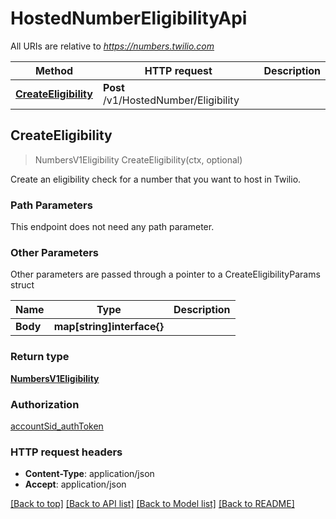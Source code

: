 # HostedNumberEligibilityApi

All URIs are relative to *https://numbers.twilio.com*

Method | HTTP request | Description
------------- | ------------- | -------------
[**CreateEligibility**](HostedNumberEligibilityApi.md#CreateEligibility) | **Post** /v1/HostedNumber/Eligibility | 



## CreateEligibility

> NumbersV1Eligibility CreateEligibility(ctx, optional)



Create an eligibility check for a number that you want to host in Twilio.

### Path Parameters

This endpoint does not need any path parameter.

### Other Parameters

Other parameters are passed through a pointer to a CreateEligibilityParams struct


Name | Type | Description
------------- | ------------- | -------------
**Body** | **map[string]interface{}** | 

### Return type

[**NumbersV1Eligibility**](NumbersV1Eligibility.md)

### Authorization

[accountSid_authToken](../README.md#accountSid_authToken)

### HTTP request headers

- **Content-Type**: application/json
- **Accept**: application/json

[[Back to top]](#) [[Back to API list]](../README.md#documentation-for-api-endpoints)
[[Back to Model list]](../README.md#documentation-for-models)
[[Back to README]](../README.md)

